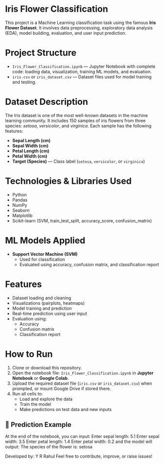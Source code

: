 # Iris Flower Classification
This project is a Machine Learning classification task using the famous **Iris Flower Dataset**. It involves data preprocessing, exploratory data analysis (EDA), model building, evaluation, and user input prediction.

# Project Structure

- `Iris_Flower_Classification.ipynb` — Jupyter Notebook with complete code: loading data, visualization, training ML models, and evaluation.
- `iris.csv` or `iris_dataset.csv` — Dataset files used for model training and testing.

# Dataset Description
The Iris dataset is one of the most well-known datasets in the machine learning community. It includes 150 samples of iris flowers from three species: *setosa*, *versicolor*, and *virginica*. Each sample has the following features:

- **Sepal Length (cm)**
- **Sepal Width (cm)**
- **Petal Length (cm)**
- **Petal Width (cm)**
- **Target (Species)** — Class label (`setosa`, `versicolor`, or `virginica`)

# Technologies & Libraries Used
- Python
- Pandas
- NumPy
- Seaborn
- Matplotlib
- Scikit-learn (SVM, train_test_split, accuracy_score, confusion_matrix)

# ML Models Applied

- **Support Vector Machine (SVM)**
  - Used for classification
  - Evaluated using accuracy, confusion matrix, and classification report

# Features
- Dataset loading and cleaning
- Visualizations (pairplots, heatmaps)
- Model training and prediction
- Real-time prediction using user input
- Evaluation using:
  - Accuracy
  - Confusion matrix
  - Classification report

# How to Run

1. Clone or download this repository.
2. Open the notebook file: `Iris_Flower_Classification.ipynb` in **Jupyter Notebook** or **Google Colab**.
3. Upload the required dataset file (`iris.csv` or `iris_dataset.csv`) when prompted, or mount Google Drive if stored there.
4. Run all cells to:
   - Load and explore the data
   - Train the model
   - Make predictions on test data and new inputs

## 🔮 Prediction Example

At the end of the notebook, you can input:
Enter sepal length: 5.1
Enter sepal width: 3.5
Enter petal length: 1.4
Enter petal width: 0.2
and the model will output:
The species of the flower is: setosa

Developed by: Y R Rahul
Feel free to contribute, improve, or raise issues!
